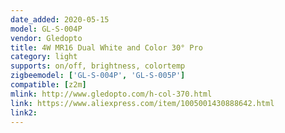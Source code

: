 ```yaml
---
date_added: 2020-05-15
model: GL-S-004P
vendor: Gledopto
title: 4W MR16 Dual White and Color 30° Pro
category: light
supports: on/off, brightness, colortemp
zigbeemodel: ['GL-S-004P', 'GL-S-005P']
compatible: [z2m]
mlink: http://www.gledopto.com/h-col-370.html
link: https://www.aliexpress.com/item/1005001430888642.html
link2: 
---
```

